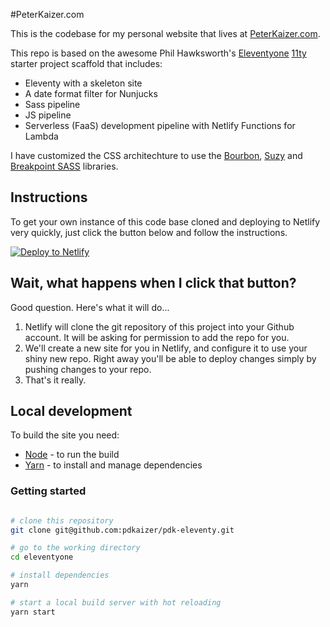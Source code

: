#PeterKaizer.com

This is the codebase for my personal website that lives at [PeterKaizer.com](https://www.peterkaizer.com).

This repo is based on the awesome Phil Hawksworth's [Eleventyone](https://github.com/philhawksworth/eleventyone) [11ty](https://www.11ty.io/docs/) starter project scaffold that  includes:

- Eleventy with a skeleton site
- A date format filter for Nunjucks
- Sass pipeline
- JS pipeline
- Serverless (FaaS) development pipeline with Netlify Functions for Lambda

I have customized the CSS architechture to use the [Bourbon](http://bourbon.io/), [Suzy](http://susy.oddbird.net/) and [Breakpoint SASS](http://breakpoint-sass.com/) libraries.

## Instructions

To get your own instance of this code base cloned and deploying to Netlify very quickly, just click the button below and follow the instructions.

[![Deploy to Netlify](https://www.netlify.com/img/deploy/button.svg)](https://app.netlify.com/start/deploy?repository=https://github.com/pdkaizer/pdk-eleventy)


## Wait, what happens when I click that button?

Good question. Here's what it will do...

1. Netlify will clone the git repository of this project into your Github account. It will be asking for permission to add the repo for you.
2. We'll create a new site for you in Netlify, and configure it to use your shiny new repo. Right away you'll be able to deploy changes simply by pushing changes to your repo.
3. That's it really.


## Local development

To build the site you need:

- [Node](https://nodejs.org) - to run the build
- [Yarn](https://yarnpkg.com) - to install and manage dependencies


### Getting started

```bash

# clone this repository
git clone git@github.com:pdkaizer/pdk-eleventy.git

# go to the working directory
cd eleventyone

# install dependencies
yarn

# start a local build server with hot reloading
yarn start
```